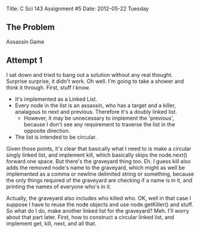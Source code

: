 Title: C Sci 143 Assignment #5
Date: 2012-05-22 Tuesday

## The Problem

Assassin Game

## Attempt 1

I sat down and tried to bang out a solution without any real thought. Surprise surprise, it didn't work. Oh well. I'm going to take a shower and think it through. First, stuff I know.

* It's implemented as a Linked List.
* Every node in the list is an assassin, who has a target and a killer, analagous to next and previous. Therefore it's a doubly linked list.
   * However, it may be unnecessary to implement the 'previous', because I don't see any requirement to traverse the list in the opposite direction.
* The list is intended to be circular.

Given those points, it's clear that basically what I need to is make a circular singly linked list, and implement kill, which basically skips the node.next() forward one space. But there's the graveyard thing too. Eh. I guess kill also adds the removed node's name to the graveyard, which might as well be implemented as a comma or newline delimited string or something, because the only things required of the graveyard are checking if a name is in it, and printing the names of everyone who's in it.

Actually, the graveyard also includes who killed who. OK, well in that case I suppose I have to reuse the node objects and use node.getKiller() and stuff. So what do I do, make another linked list for the graveyard? Meh. I'll worry about that part later. First, how to construct a circular linked list, and implement get, kill, next, and all that.
